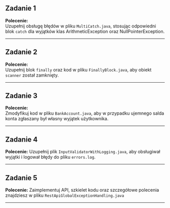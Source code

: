 ## Zadanie 1

**Polecenie:**  
Uzupełnij obsługę błędów w pliku `MultiCatch.java`, stosując odpowiedni blok `catch` dla wyjątków klas ArithmeticException oraz NullPointerException.

---

## Zadanie 2

**Polecenie:**  
Uzupełnij blok `finally` oraz kod w pliku `FinallyBlock.java`, aby obiekt `scanner` został zamknięty.

---

## Zadanie 3

**Polecenie:**  
Zmodyfikuj kod w pliku `BankAccount.java`, aby w przypadku ujemnego salda konta zgłaszany był własny wyjątek użytkownika.

---

## Zadanie 4

**Polecenie:** 
Uzupełnij plik `InputValidatorWithLogging.java`, aby obsługiwał wyjątki i logował błędy do pliku `errors.log`. 

---

## Zadanie 5

**Polecenie:**
Zaimplementuj API, szkielet kodu oraz szczegółowe polecenia znajdziesz w pliku `RestApiGlobalExceptionHandling.java`

---
